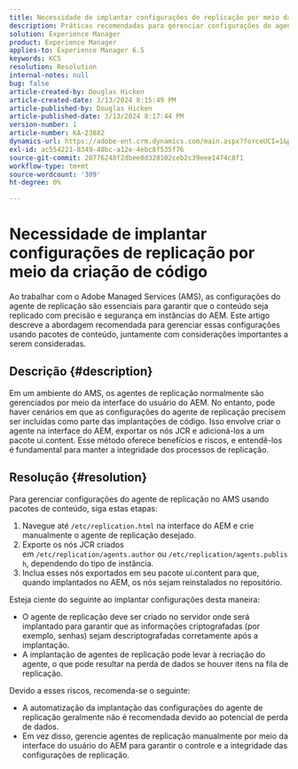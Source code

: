 ```yaml
---
title: Necessidade de implantar configurações de replicação por meio da criação de código
description: Práticas recomendadas para gerenciar configurações do agente de replicação em ambientes AMS
solution: Experience Manager
product: Experience Manager
applies-to: Experience Manager 6.5
keywords: KCS
resolution: Resolution
internal-notes: null
bug: false
article-created-by: Douglas Hicken
article-created-date: 3/13/2024 8:15:49 PM
article-published-by: Douglas Hicken
article-published-date: 3/13/2024 8:17:44 PM
version-number: 1
article-number: KA-23882
dynamics-url: https://adobe-ent.crm.dynamics.com/main.aspx?forceUCI=1&pagetype=entityrecord&etn=knowledgearticle&id=c387107a-76e1-ee11-904c-00224806b7b2
exl-id: ac554221-8349-48bc-a12e-4ebc8f535f76
source-git-commit: 20776248f2dbee0d328102ceb2c39eee1474c8f1
workflow-type: tm+mt
source-wordcount: '309'
ht-degree: 0%

---
```


# Necessidade de implantar configurações de replicação por meio da criação de código


Ao trabalhar com o Adobe Managed Services (AMS), as configurações do agente de replicação são essenciais para garantir que o conteúdo seja replicado com precisão e segurança em instâncias do AEM. Este artigo descreve a abordagem recomendada para gerenciar essas configurações usando pacotes de conteúdo, juntamente com considerações importantes a serem consideradas.

## Descrição {#description}


Em um ambiente do AMS, os agentes de replicação normalmente são gerenciados por meio da interface do usuário do AEM. No entanto, pode haver cenários em que as configurações do agente de replicação precisem ser incluídas como parte das implantações de código. Isso envolve criar o agente na interface do AEM, exportar os nós JCR e adicioná-los a um pacote ui.content. Esse método oferece benefícios e riscos, e entendê-los é fundamental para manter a integridade dos processos de replicação.


## Resolução {#resolution}


Para gerenciar configurações do agente de replicação no AMS usando pacotes de conteúdo, siga estas etapas:

1. Navegue até `/etc/replication.html` na interface do AEM e crie manualmente o agente de replicação desejado.
2. Exporte os nós JCR criados em `/etc/replication/agents.author` ou `/etc/replication/agents.publish`, dependendo do tipo de instância.
3. Inclua esses nós exportados em seu pacote ui.content para que, quando implantados no AEM, os nós sejam reinstalados no repositório.


Esteja ciente do seguinte ao implantar configurações desta maneira:

- O agente de replicação deve ser criado no servidor onde será implantado para garantir que as informações criptografadas (por exemplo, senhas) sejam descriptografadas corretamente após a implantação.
- A implantação de agentes de replicação pode levar à recriação do agente, o que pode resultar na perda de dados se houver itens na fila de replicação.


Devido a esses riscos, recomenda-se o seguinte:

- A automatização da implantação das configurações do agente de replicação geralmente não é recomendada devido ao potencial de perda de dados.
- Em vez disso, gerencie agentes de replicação manualmente por meio da interface do usuário do AEM para garantir o controle e a integridade das configurações de replicação.
